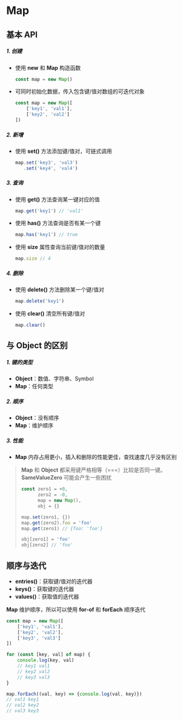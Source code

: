 # Map

## 基本 API

##### 1. 创建

- 使用 **new** 和 **Map** 构造函数

  ```js
  const map = new Map()
  ```

- 可同时初始化数据，传入包含键/值对数组的可迭代对象

  ```js
  const map = new Map([
      ['key1', 'val1'],
      ['key2', 'val2']
  ])
  ```

##### 2. 新增

- 使用 **set()** 方法添加键/值对，可链式调用

  ```js
  map.set('key3', 'val3')
     .set('key4', 'val4')
  ```

##### 3. 查询

- 使用 **get()** 方法查询某一键对应的值

  ```js
  map.get('key1') // 'val1'
  ```

- 使用 **has()** 方法查询是否有某一个键

  ```js
  map.has('key1') // true
  ```

- 使用 **size** 属性查询当前键/值对的数量

  ```js
  map.size // 4
  ```

##### 4. 删除

- 使用 **delete()** 方法删除某一个键/值对

  ```js
  map.delete('key1')
  ```

- 使用 **clear()** 清空所有键/值对

  ```js
  map.clear()
  ```

## 与 **Object** 的区别

##### 1. 键的类型

- **Object**：数值、字符串、Symbol
- **Map**：任何类型

##### 2. 顺序

- **Object**：没有顺序
- **Map**：维护顺序

##### 3. 性能

- **Map** 内存占用更小，插入和删除的性能更佳，查找速度几乎没有区别

> **Map** 和 **Object** 都采用键严格相等（===）比较是否同一键。**SameValueZero** 可能会产生一些困扰
>
> ```js
> const zero1 = +0,
>       zero2 = -0,
>       map = new Map(),
>       obj = {}
> 
> map.set(zero1, {})
> map.get(zero2).foo = 'foo'
> map.get(zero1) // {foo: 'foo'}
> 
> obj[zero1] = 'foo'
> obj[zero2] // 'foo'
> ```

## 顺序与迭代

- **entries()**：获取键/值对的迭代器
- **keys()**：获取键的迭代器
- **values()**：获取值的迭代器

**Map** 维护顺序，所以可以使用 **for-of** 和 **forEach** 顺序迭代

```js
const map = new Map([
    ['key1', 'val1'],
    ['key2', 'val2'],
    ['key3', 'val3']
])

for (const [key, val] of map) {
    console.log(key, val) 
    // key1 val1
    // key2 val2
    // key3 val3
}

map.forEach((val, key) => {console.log(val, key)})
// val1 key1
// val2 key2
// val3 key3
```



